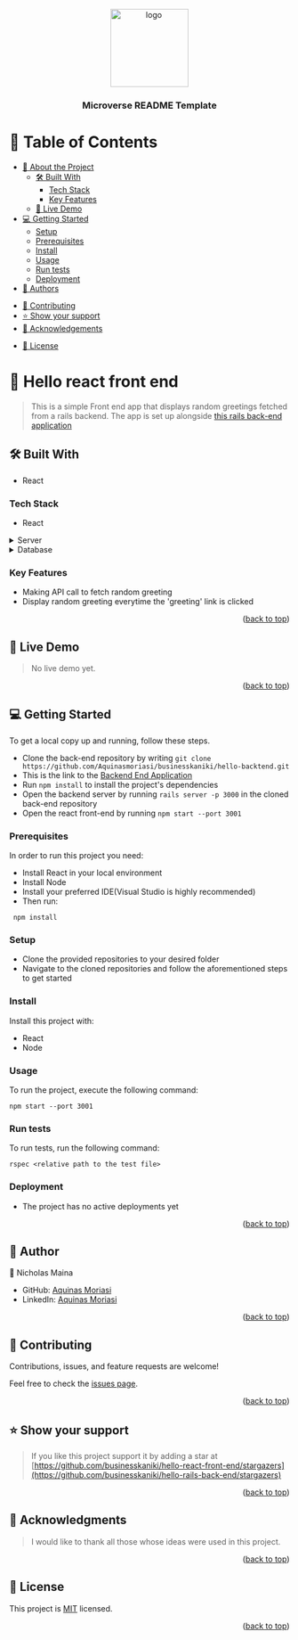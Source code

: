 <a name="readme-top"></a>

<div align="center">

  <img src="murple_logo.png" alt="logo" width="140"  height="auto" />
  <br/>

  <h3><b>Microverse README Template</b></h3>

</div>

# 📗 Table of Contents

- [📖 About the Project](#about-project)
  - [🛠 Built With](#built-with)
    - [Tech Stack](#tech-stack)
    - [Key Features](#key-features)
  - [🚀 Live Demo](#live-demo)
- [💻 Getting Started](#getting-started)
  - [Setup](#setup)
  - [Prerequisites](#prerequisites)
  - [Install](#install)
  - [Usage](#usage)
  - [Run tests](#run-tests)
  - [Deployment](#triangular_flag_on_post-deployment)
- [👥 Authors](#authors)
<!-- - [🔭 Future Features](#future-features) -->
- [🤝 Contributing](#contributing)
- [⭐️ Show your support](#support)
- [🙏 Acknowledgements](#acknowledgements)
<!-- - [❓ FAQ](#faq) -->
- [📝 License](#license)

<!-- PROJECT DESCRIPTION -->

# 📖 Hello react front end <a name="about-project"></a>

> This is a simple Front end app that displays random greetings fetched from a rails backend. The app is set up alongside [this rails back-end application](https://github.com/businesskaniki/hello-frontend`) 

## 🛠 Built With <a name="built-with"></a>
 - React

### Tech Stack <a name="tech-stack"></a>
- React

<details>
  <summary>Server</summary>
  <ul>
    <li><a href="#http://127.0.0.1:3001">Localhost</a></li>
  </ul>
</details>

<details>
<summary>Database</summary>
  <ul>
    <li><a href="https://www.postgresql.org/">PostgreSQL</a></li>
  </ul>
</details>


### Key Features <a name="key-features"></a>
- Making API call to fetch random greeting
- Display random greeting everytime the 'greeting' link is clicked

<p align="right">(<a href="#readme-top">back to top</a>)</p>

## 🚀 Live Demo <a name="live-demo"></a>

> No live demo yet.

<!-- - [Live Demo Link]() -->

<p align="right">(<a href="#readme-top">back to top</a>)</p>

<!-- GETTING STARTED -->

## 💻 Getting Started <a name="getting-started"></a>

To get a local copy up and running, follow these steps.
- Clone the back-end repository by writing `git clone https://github.com/Aquinasmoriasi/businesskaniki/hello-backtend.git`
- This is the link to the [Backend End Application](https://github.com/businesskaniki/hello-frontend)
- Run `npm install` to install the project's dependencies
- Open the backend server by running `rails server -p 3000` in the cloned back-end repository
- Open the react front-end by running `npm start --port 3001`

### Prerequisites

In order to run this project you need:
- Install React in your local environment
- Install Node
- Install your preferred IDE(Visual Studio is highly recommended)
- Then run: 

```
 npm install

```

### Setup

- Clone the provided repositories to your desired folder
- Navigate to the cloned repositories and follow the aforementioned steps to get started

### Install

Install this project with:

- React
- Node

### Usage

To run the project, execute the following command:

```
npm start --port 3001
```

### Run tests

To run tests, run the following command:

```
rspec <relative path to the test file>
```

### Deployment

- The project has no active deployments yet

<p align="right">(<a href="#readme-top">back to top</a>)</p>

<!-- AUTHORS -->

## 👥 Author <a name="authors"></a>

👤 Nicholas Maina

- GitHub: [Aquinas Moriasi](https://github.com/businesskaniki)
- LinkedIn: [Aquinas Moriasi](https://twitter.com/businesskaniki)

<p align="right">(<a href="#readme-top">back to top</a>)</p>

<!-- FUTURE FEATURES -->

<!-- ## 🔭 Future Features <a name="future-features"></a>

> This project will eventually include:

<p align="right">(<a href="#readme-top">back to top</a>)</p> -->


## 🤝 Contributing <a name="contributing"></a>

Contributions, issues, and feature requests are welcome!

Feel free to check the [issues page](https://github.com/businesskaniki/hello-rails-back-end.git/issues).

<p align="right">(<a href="#readme-top">back to top</a>)</p>

<!-- SUPPORT -->

## ⭐️ Show your support <a name="support"></a>

> If you like this project support it by adding a star at [https://github.com/businesskaniki/hello-react-front-end/stargazers](https://github.com/businesskaniki/hello-rails-back-end/stargazers)



<p align="right">(<a href="#readme-top">back to top</a>)</p>

<!-- ACKNOWLEDGEMENTS -->

## 🙏 Acknowledgments <a name="acknowledgements"></a>

> I would like to thank all those whose ideas were used in this project.
<p align="right">(<a href="#readme-top">back to top</a>)</p>


<!-- LICENSE -->

## 📝 License <a name="license"></a>

This project is [MIT](./LICENSE) licensed.

<p align="right">(<a href="#readme-top">back to top</a>)</p>
